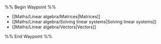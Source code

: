 %% Begin Waypoint %%
- [[Maths/Linear algebra/Matrices|Matrices]]
- [[Maths/Linear algebra/Solving linear systems|Solving linear systems]]
- [[Maths/Linear algebra/Vectors|Vectors]]

%% End Waypoint %%